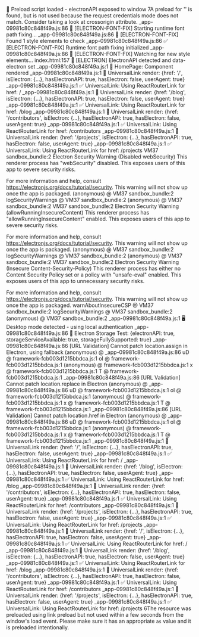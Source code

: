 🔧 Preload script loaded - electronAPI exposed to window
7A preload for '<URL>' is found, but is not used because the request credentials mode does not match. Consider taking a look at crossorigin attribute.
_app-09981c80c848f49a.js:86 🔧 [ELECTRON-FONT-FIX] Starting runtime font path fixing...
_app-09981c80c848f49a.js:86 📄 [ELECTRON-FONT-FIX] Found 1 style elements to check
_app-09981c80c848f49a.js:86 ✅ [ELECTRON-FONT-FIX] Runtime font path fixing initialized
_app-09981c80c848f49a.js:86 👀 [ELECTRON-FONT-FIX] Watching for new style elements...
index.html:157 🚀 [ELECTRON] ElectronAPI detected and data-electron set
_app-09981c80c848f49a.js:1 🏡 HomePage: Component rendered
_app-09981c80c848f49a.js:1 🔄 UniversalLink render: {href: '/', isElectron: {…}, hasElectronAPI: true, hasElectron: false, userAgent: true}
_app-09981c80c848f49a.js:1 ✅ UniversalLink: Using ReactRouterLink for href: /
_app-09981c80c848f49a.js:1 🔄 UniversalLink render: {href: '/blog', isElectron: {…}, hasElectronAPI: true, hasElectron: false, userAgent: true}
_app-09981c80c848f49a.js:1 ✅ UniversalLink: Using ReactRouterLink for href: /blog
_app-09981c80c848f49a.js:1 🔄 UniversalLink render: {href: '/contributors', isElectron: {…}, hasElectronAPI: true, hasElectron: false, userAgent: true}
_app-09981c80c848f49a.js:1 ✅ UniversalLink: Using ReactRouterLink for href: /contributors
_app-09981c80c848f49a.js:1 🔄 UniversalLink render: {href: '/projects', isElectron: {…}, hasElectronAPI: true, hasElectron: false, userAgent: true}
_app-09981c80c848f49a.js:1 ✅ UniversalLink: Using ReactRouterLink for href: /projects
VM37 sandbox_bundle:2 Electron Security Warning (Disabled webSecurity) This renderer process has "webSecurity" disabled. This
  exposes users of this app to severe security risks.

For more information and help, consult
https://electronjs.org/docs/tutorial/security.
This warning will not show up
once the app is packaged.
(anonymous) @ VM37 sandbox_bundle:2
logSecurityWarnings @ VM37 sandbox_bundle:2
(anonymous) @ VM37 sandbox_bundle:2
VM37 sandbox_bundle:2 Electron Security Warning (allowRunningInsecureContent) This renderer process has "allowRunningInsecureContent"
  enabled. This exposes users of this app to severe security risks.

  
For more information and help, consult
https://electronjs.org/docs/tutorial/security.
This warning will not show up
once the app is packaged.
(anonymous) @ VM37 sandbox_bundle:2
logSecurityWarnings @ VM37 sandbox_bundle:2
(anonymous) @ VM37 sandbox_bundle:2
VM37 sandbox_bundle:2 Electron Security Warning (Insecure Content-Security-Policy) This renderer process has either no Content Security
  Policy set or a policy with "unsafe-eval" enabled. This exposes users of
  this app to unnecessary security risks.

For more information and help, consult
https://electronjs.org/docs/tutorial/security.
This warning will not show up
once the app is packaged.
warnAboutInsecureCSP @ VM37 sandbox_bundle:2
logSecurityWarnings @ VM37 sandbox_bundle:2
(anonymous) @ VM37 sandbox_bundle:2
_app-09981c80c848f49a.js:1 🖥️ Desktop mode detected - using local authentication
_app-09981c80c848f49a.js:86 🔧 Electron Storage Test: {electronAPI: true, storageServiceAvailable: true, storageFullySupported: true}
_app-09981c80c848f49a.js:86 [URL Validation] Cannot patch location.assign in Electron, using fallback
(anonymous) @ _app-09981c80c848f49a.js:86
uD @ framework-fcb003d1215bbdca.js:1
oI @ framework-fcb003d1215bbdca.js:1
(anonymous) @ framework-fcb003d1215bbdca.js:1
x @ framework-fcb003d1215bbdca.js:1
T @ framework-fcb003d1215bbdca.js:1
_app-09981c80c848f49a.js:86 [URL Validation] Cannot patch location.replace in Electron
(anonymous) @ _app-09981c80c848f49a.js:86
uD @ framework-fcb003d1215bbdca.js:1
oI @ framework-fcb003d1215bbdca.js:1
(anonymous) @ framework-fcb003d1215bbdca.js:1
x @ framework-fcb003d1215bbdca.js:1
T @ framework-fcb003d1215bbdca.js:1
_app-09981c80c848f49a.js:86 [URL Validation] Cannot patch location.href in Electron
(anonymous) @ _app-09981c80c848f49a.js:86
uD @ framework-fcb003d1215bbdca.js:1
oI @ framework-fcb003d1215bbdca.js:1
(anonymous) @ framework-fcb003d1215bbdca.js:1
x @ framework-fcb003d1215bbdca.js:1
T @ framework-fcb003d1215bbdca.js:1
_app-09981c80c848f49a.js:1 🔄 UniversalLink render: {href: '/', isElectron: {…}, hasElectronAPI: true, hasElectron: false, userAgent: true}
_app-09981c80c848f49a.js:1 ✅ UniversalLink: Using ReactRouterLink for href: /
_app-09981c80c848f49a.js:1 🔄 UniversalLink render: {href: '/blog', isElectron: {…}, hasElectronAPI: true, hasElectron: false, userAgent: true}
_app-09981c80c848f49a.js:1 ✅ UniversalLink: Using ReactRouterLink for href: /blog
_app-09981c80c848f49a.js:1 🔄 UniversalLink render: {href: '/contributors', isElectron: {…}, hasElectronAPI: true, hasElectron: false, userAgent: true}
_app-09981c80c848f49a.js:1 ✅ UniversalLink: Using ReactRouterLink for href: /contributors
_app-09981c80c848f49a.js:1 🔄 UniversalLink render: {href: '/projects', isElectron: {…}, hasElectronAPI: true, hasElectron: false, userAgent: true}
_app-09981c80c848f49a.js:1 ✅ UniversalLink: Using ReactRouterLink for href: /projects
_app-09981c80c848f49a.js:1 🔄 UniversalLink render: {href: '/', isElectron: {…}, hasElectronAPI: true, hasElectron: false, userAgent: true}
_app-09981c80c848f49a.js:1 ✅ UniversalLink: Using ReactRouterLink for href: /
_app-09981c80c848f49a.js:1 🔄 UniversalLink render: {href: '/blog', isElectron: {…}, hasElectronAPI: true, hasElectron: false, userAgent: true}
_app-09981c80c848f49a.js:1 ✅ UniversalLink: Using ReactRouterLink for href: /blog
_app-09981c80c848f49a.js:1 🔄 UniversalLink render: {href: '/contributors', isElectron: {…}, hasElectronAPI: true, hasElectron: false, userAgent: true}
_app-09981c80c848f49a.js:1 ✅ UniversalLink: Using ReactRouterLink for href: /contributors
_app-09981c80c848f49a.js:1 🔄 UniversalLink render: {href: '/projects', isElectron: {…}, hasElectronAPI: true, hasElectron: false, userAgent: true}
_app-09981c80c848f49a.js:1 ✅ UniversalLink: Using ReactRouterLink for href: /projects
6The resource <URL> was preloaded using link preload but not used within a few seconds from the window's load event. Please make sure it has an appropriate `as` value and it is preloaded intentionally.